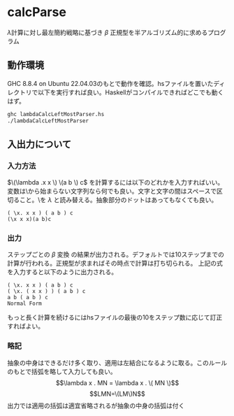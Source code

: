 # calcParse
$\lambda$計算に対し最左簡約戦略に基づき $\beta$ 正規型を半アルゴリズム的に求めるプログラム
## 動作環境
GHC 8.8.4 on Ubuntu 22.04.03のもとで動作を確認。hsファイルを置いたディレクトリで以下を実行すれば良い。Haskellがコンパイルできればどこでも動くはず。
```bash
ghc lambdaCalcLeftMostParser.hs
./lambdaCalcLeftMostParser
```
## 入出力について

### 入力方法

 $\(\lambda .x x \) \(a b \) c$ を計算するには以下のどれかを入力すればいい。
 変数は\から始まらない文字列なら何でも良い。文字と文字の間はスペースで区切ること。\を $\lambda$ と読み替える。抽象部分のドットはあってもなくても良い。
```
( \x. x x ) ( a b ) c
(\x x x)(a b)c
```

### 出力
ステップごとの $\beta$ 変換 の結果が出力される。デフォルトでは10ステップまでの計算が行われる。正規型が求まればその時点で計算は打ち切られる。
上記の式を入力すると以下のように出力される。
```
( \x. x x ) ( a b ) c
( \x. ( x x ) ) ( a b ) c 
a b ( a b ) c 
Normal Form
```
もっと長く計算を続けるにはhsファイルの最後の10をステップ数に応じて訂正すればよい。

### 略記
抽象の中身はできるだけ多く取り、適用は左結合になるように取る。このルールのもとで括弧を略して入力しても良い。
$$\lambda x . MN = \lambda x . \( MN \)$$
$$LMN=\(LM\)N$$
出力では適用の括弧は適宜省略されるが抽象の中身の括弧は付く

